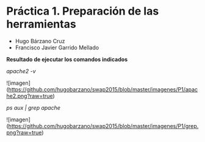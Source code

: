 # Práctica 1. Preparación de las herramientas

- Hugo Bárzano Cruz
- Francisco Javier Garrido Mellado

**Resultado de ejecutar los comandos indicados**

*apache2 -v*

![imagen] (https://github.com/hugobarzano/swap2015/blob/master/imagenes/P1/apache2.png?raw=true)


*ps aux | grep apache*

![imagen] (https://github.com/hugobarzano/swap2015/blob/master/imagenes/P1/grep.png?raw=true)


